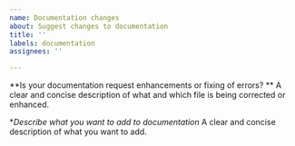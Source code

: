 ```yaml
---
name: Documentation changes
about: Suggest changes to documentation
title: ''
labels: documentation
assignees: ''

---
```


**Is your documentation request enhancements or fixing of errors? **
A clear and concise description of what and which file is being corrected or enhanced. 

**Describe what you want to add to documentation*
A clear and concise description of what you want to add.
